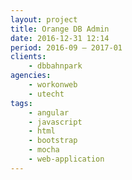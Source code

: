 ```yaml
---
layout: project
title: Orange DB Admin
date: 2016-12-31 12:14
period: 2016-09 – 2017-01
clients:
    - dbbahnpark
agencies:
    - workonweb
    - utecht
tags:
    - angular
    - javascript
    - html
    - bootstrap
    - mocha
    - web-application
---
```

